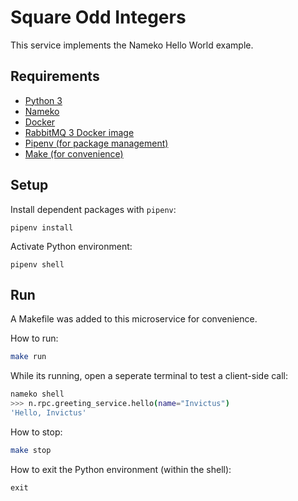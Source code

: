 # Square Odd Integers

This service implements the Nameko Hello World example.  

## Requirements
- [Python 3](https://www.python.org/downloads/)
- [Nameko](https://github.com/nameko/nameko)
- [Docker](https://docs.docker.com/get-docker/)
- [RabbitMQ 3 Docker image](https://hub.docker.com/_/rabbitmq)
- [Pipenv (for package management)](https://pypi.org/project/pipenv/)
- [Make (for convenience)](https://www.gnu.org/software/make/manual/make.html)

## Setup

Install dependent packages with `pipenv`:
```
pipenv install
```

Activate Python environment:
```
pipenv shell
```

## Run

A Makefile was added to this microservice for convenience.   

How to run:
```bash
make run
```

While its running, open a seperate terminal to test a client-side call:
```bash
nameko shell
>>> n.rpc.greeting_service.hello(name="Invictus")
'Hello, Invictus'

```
How to stop:
```bash
make stop
```

How to exit the Python environment (within the shell):
```
exit
```
